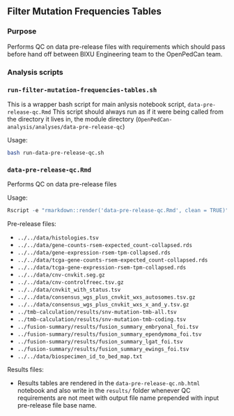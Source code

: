 ## Filter Mutation Frequencies Tables

### Purpose
Performs QC on data pre-release files with requirements which should pass before hand off between BIXU Engineering team to the OpenPedCan team.


### Analysis scripts

### `run-filter-mutation-frequencies-tables.sh`
This is a wrapper bash script for main anlysis notebook script, `data-pre-release-qc.Rmd`  This script should always run as if it were being called from the directory it lives in, the module directory (`OpenPedCan-analysis/analyses/data-pre-release-qc`)


Usage:
```bash
bash run-data-pre-release-qc.sh

```

### `data-pre-release-qc.Rmd`
Performs QC on data pre-release files 

Usage:
```r
Rscript -e "rmarkdown::render('data-pre-release-qc.Rmd', clean = TRUE)"
```

Pre-release files:
- `../../data/histologies.tsv`
- `../../data/gene-counts-rsem-expected_count-collapsed.rds`
- `../../data/gene-expression-rsem-tpm-collapsed.rds`
- `../../data/tcga-gene-counts-rsem-expected_count-collapsed.rds`
- `../../data/tcga-gene-expression-rsem-tpm-collapsed.rds`
- `../../data/cnv-cnvkit.seg.gz`
- `../../data/cnv-controlfreec.tsv.gz`
- `../../data/cnvkit_with_status.tsv`
- `../../data/consensus_wgs_plus_cnvkit_wxs_autosomes.tsv.gz`
- `../../data/consensus_wgs_plus_cnvkit_wxs_x_and_y.tsv.gz`
- `../tmb-calculation/results/snv-mutation-tmb-all.tsv`
- `../tmb-calculation/results/snv-mutation-tmb-coding.tsv`
- `../fusion-summary/results/fusion_summary_embryonal_foi.tsv`
- `../fusion-summary/results/fusion_summary_ependymoma_foi.tsv`
- `../fusion-summary/results/fusion_summary_lgat_foi.tsv`
- `../fusion-summary/results/fusion_summary_ewings_foi.tsv`
- `../../data/biospecimen_id_to_bed_map.txt`


Results files:
- Results tables are rendered in the `data-pre-release-qc.nb.html` notebook and also write in the `results/` folder whenever QC requirements are not meet with output file name prepended with input pre-release file base name.  



